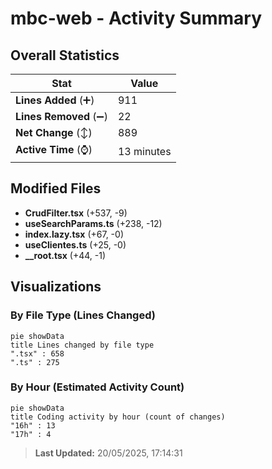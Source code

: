 # mbc-web - Activity Summary 

## Overall Statistics

| Stat                   | Value                                                             |
| ---------------------- | ----------------------------------------------------------------- |
| **Lines Added** (➕)   | 911                                          |
| **Lines Removed** (➖) | 22                                        |
| **Net Change** (↕)    | 889                |
| **Active Time** (⌚)   | 13 minutes |


## Modified Files
- **CrudFilter.tsx** (+537, -9)
- **useSearchParams.ts** (+238, -12)
- **index.lazy.tsx** (+67, -0)
- **useClientes.ts** (+25, -0)
- **__root.tsx** (+44, -1)

## Visualizations

### By File Type (Lines Changed)

```mermaid
pie showData
title Lines changed by file type
".tsx" : 658
".ts" : 275
```

### By Hour (Estimated Activity Count)

```mermaid
pie showData
title Coding activity by hour (count of changes)
"16h" : 13
"17h" : 4
```


> **Last Updated:** 20/05/2025, 17:14:31
